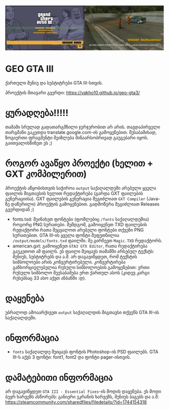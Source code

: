![Screenshots](screenshots/screenshots_12.png)

# GEO GTA III
ქართული მენიუ და სუბტიტრები GTA III-სთვის.

პროექტის მთავარი გვერდი: https://vakho10.github.io/geo-gta3/

# ყურადღება!!!!!
თამაში სრულად გადათარგმნილი ჯერჯერობით არ არის. თავდაპირველი თარგმანი გაკეთდა translate.google.com-ის გამოყენებით. შესაბამისად, ზოგიერთი ფრაგმენტი შეიზლება შინაარსობრივად გაუგებარი იყოს. გაითვალისწინეთ ეს ;)

# როგორ ავაწყო პროექტი (ხელით + GXT კომპილერით)
პროექტის აწყობისთვის საჭიროა `output` საქაღალდეში არებული ყველა ფაილის შიგთავსის ხელით რედაქტირება (გარდა GXT ფაილების გენერაციისა). GXT ფაილების გენერაცია შეგიძლიათ `GXT Compiler` (Java-ზე დაწერილი) პროექტის გამოყენებით. გადმოწერა შეგიძლიათ Releases გვერდიდან ;)

* fonts.txd: შეინახეთ ფონტები (ფომლებიც `/fonts` საქაღალდეშია) როგორც PNG სურათები. შემდგომ, გამოიყენეთ TXD ფაილების რედაქტორი რათა შეცვალოთ არებული ფონტები თქვენი PNG სურათებით. GTA III-ის ყველა ფონტი შეფუთნილია `/output/models/fonts.txd` ფაილში. მე გირჩევთ `Magic.TXD` რედაქტორს.
* american.gxt: გამოიყენეთ `GTA3 GTX Editor`, რათა რედაქტირება გაუკეთოთ ამ ფაილს. ეს ფაილი შეიცავს თამაშში არსებულ ტექსტს: მენიუს, სუბტიტრებს და ა.შ. არ დაგავიწყდეთ, რომ ტექსტის სიმბოლოები არის კონვერტირებული. კონვერტირება განხორციელებულია რუსული სიმბოლოების გამოყენებით: ერთი რუსული სიმბოლო შეესაბამება ერთ ქართულ ასოს (კიდევ კარგი რუსებსაც 33 ასო აქვთ ანბანში :დ).

# დაყენება
უბრალოდ ამოაარქივეთ `output` საქაღალდის შიგთავსი თქვენს GTA III-ის საქაღალდეში.

# ინფორმაცია
* `fonts` საქაღალდე შეიცავს ფონტის Photoshop-ის PSD ფაილებს. GTA III-ს აქვს 3 ფონტი: font1, font2 და ფონტი pager-ისთვის.

# დამატებითი ინფორმაცია
არ დაგავიწყდეთ `GTA III - Essential Fixes`-ის მოდის დაყენება. ეს მოდი ბევრ ხარვეზს ასწორებს: განიერი ეკრანის ხარვეზს, მენიუს ბაგებს და ა.შ: https://steamcommunity.com/sharedfiles/filedetails/?id=1744154318